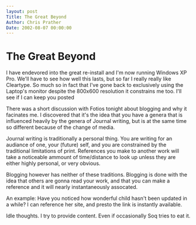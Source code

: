 ```yaml
---
layout: post
Title: The Great Beyond  
Author: Chris Prather
Date: 2002-08-07 00:00:00
---
```


# The Great Beyond
I have endevored into the great re-install and I'm
now running Windows XP Pro. We'll have to see how
well this lasts, but so far I really really like
Cleartype. So much so in fact that I've gone back
to exclusively using the Laptop's monitor despite
the 800x600 resolution it constrains me too. I'll
see if I can keep you posted

There was a short discussion with Fotios tonight
about blogging and why it facinates me. I
discovered that it's the idea that you have a
genera that is influenced heavily by the genera of
Journal writing, but is at the same time so
different because of the change of media.

Journal writing is traditionally a personal thing.
You are writing for an audiance of one, your
(future) self, and you are constrained by the
traditional limitations of print. References you
make to another work will take a noticeable ammount
of time/distance to look up unless they are either
highly personal, or very obvious.

Blogging however has neither of these traditions.
Blogging is done with the idea that others are
gonna read your work, and that you can make a
reference and it will nearly instantaneously
assocated.

An example: Have you noticed how wonderful child
hasn't been updated in a while? I can reference her
site, and presto the link is instantly available.

Idle thoughts. I try to provide content. Even if
occasionally Soq tries to eat it.
